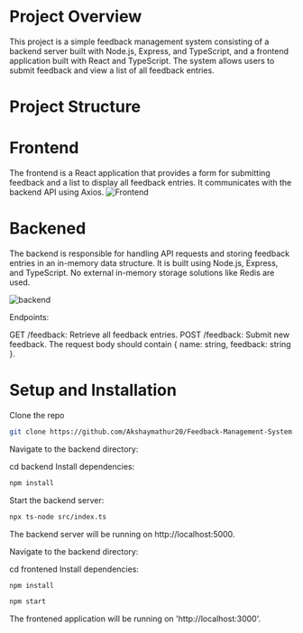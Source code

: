 # Project Overview

This project is a simple feedback management system consisting of a backend server built with Node.js, Express, and TypeScript, and a frontend application built with React and TypeScript. The system allows users to submit feedback and view a list of all feedback entries.


# Project Structure

# Frontend

The frontend is a React application that provides a form for submitting feedback and a list to display all feedback entries. It communicates with the backend API using Axios.
![Frontend](https://github.com/Akshaymathur20/Feedback-Management-System/assets/80681817/5bc4207f-42f4-4247-b79e-3944347fcd0a)


# Backened

The backend is responsible for handling API requests and storing feedback entries in an in-memory data structure. It is built using Node.js, Express, and TypeScript. No external in-memory storage solutions like Redis are used.

![backend](https://github.com/Akshaymathur20/Feedback-Management-System/assets/80681817/7afcfe38-adc9-4a9c-bf51-4b61dc6b2bac)

Endpoints:

GET /feedback: Retrieve all feedback entries.
POST /feedback: Submit new feedback. The request body should contain { name: string, feedback: string }.



# Setup and Installation

 Clone the repo
   ```sh
   git clone https://github.com/Akshaymathur20/Feedback-Management-System.git
   ```
Navigate to the backend directory:

cd backend
Install dependencies:

```sh
npm install
```

Start the backend server:
```sh
npx ts-node src/index.ts
```


The backend server will be running on http://localhost:5000.

Navigate to the backend directory:

cd frontened
Install dependencies:
```sh
npm install
```
```sh
npm start
```

The frontened application will be running on 'http://localhost:3000'.



